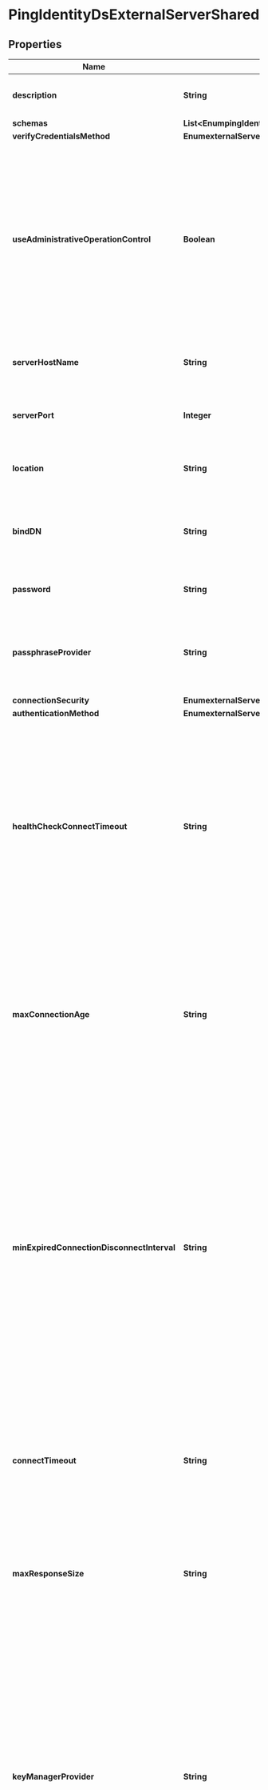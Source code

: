 

# PingIdentityDsExternalServerShared


## Properties

| Name | Type | Description | Notes |
|------------ | ------------- | ------------- | -------------|
|**description** | **String** | A description for this External Server |  [optional] |
|**schemas** | **List&lt;EnumpingIdentityDsExternalServerSchemaUrn&gt;** |  |  |
|**verifyCredentialsMethod** | **EnumexternalServerVerifyCredentialsMethodProp** |  |  [optional] |
|**useAdministrativeOperationControl** | **Boolean** | Indicates whether to include the administrative operation request control in requests sent to this server which are intended for administrative operations (e.g., health checking) rather than requests directly from clients. |  [optional] |
|**serverHostName** | **String** | The host name or IP address of the target LDAP server. |  |
|**serverPort** | **Integer** | The port number on which the server listens for requests. |  [optional] |
|**location** | **String** | Specifies the location for the LDAP External Server. |  [optional] |
|**bindDN** | **String** | The DN to use to bind to the target LDAP server if simple authentication is required. |  [optional] |
|**password** | **String** | The login password for the specified user. |  [optional] |
|**passphraseProvider** | **String** | The passphrase provider to use to obtain the login password for the specified user. |  [optional] |
|**connectionSecurity** | **EnumexternalServerPingIdentityDsConnectionSecurityProp** |  |  [optional] |
|**authenticationMethod** | **EnumexternalServerPingIdentityDsAuthenticationMethodProp** |  |  [optional] |
|**healthCheckConnectTimeout** | **String** | Specifies the maximum length of time to wait for a connection to be established for the purpose of performing a health check. If the connection cannot be established within this length of time, the server will be classified as unavailable. |  [optional] |
|**maxConnectionAge** | **String** | Specifies the maximum length of time that connections to this server should be allowed to remain established before being closed and replaced with newly-established connections. |  [optional] |
|**minExpiredConnectionDisconnectInterval** | **String** | Specifies the minimum length of time that should pass between connection closures as a result of the connections being established for longer than the maximum connection age. This may help avoid cases in which a large number of connections are closed and re-established in a short period of time because of the maximum connection age. |  [optional] |
|**connectTimeout** | **String** | Specifies the maximum length of time to wait for a connection to be established before giving up and considering the server unavailable. |  [optional] |
|**maxResponseSize** | **String** | Specifies the maximum response size that should be supported for messages received from the LDAP external server. |  [optional] |
|**keyManagerProvider** | **String** | The key manager provider to use if SSL or StartTLS is to be used for connection-level security. When specifying a value for this property (except when using the Null key manager provider) you must ensure that the external server trusts this server&#39;s public certificate by adding this server&#39;s public certificate to the external server&#39;s trust store. |  [optional] |
|**trustManagerProvider** | **String** | The trust manager provider to use if SSL or StartTLS is to be used for connection-level security. |  [optional] |
|**initialConnections** | **Integer** | The number of connections to initially establish to the LDAP external server. A value of zero indicates that the number of connections should be dynamically based on the number of available worker threads. This will be ignored when using a thread-local connection pool. |  [optional] |
|**maxConnections** | **Integer** | The maximum number of concurrent connections to maintain for the LDAP external server. A value of zero indicates that the number of connections should be dynamically based on the number of available worker threads. This will be ignored when using a thread-local connection pool. |  [optional] |
|**defunctConnectionResultCode** | **List&lt;EnumexternalServerDefunctConnectionResultCodeProp&gt;** |  |  [optional] |
|**abandonOnTimeout** | **Boolean** | Indicates whether to send an abandon request for an operation for which a response timeout is encountered. A request which has timed out on one server may be retried on another server regardless of whether an abandon request is sent, but if the initial attempt is not abandoned then a long-running operation may unnecessarily continue to consume processing resources on the initial server. |  [optional] |



